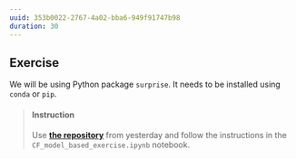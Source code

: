 ```yaml
---
uuid: 353b0022-2767-4a02-bba6-949f91747b98
duration: 30
---
```


## Exercise

We will be using Python package `surprise`. It needs to be installed using `conda` or `pip`.

> #### Instruction
> Use [**the repository**](https://github.com/lighthouse-labs/recommender_engines_exercise) from yesterday and follow the instructions in the `CF_model_based_exercise.ipynb` notebook.


